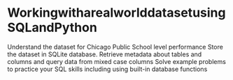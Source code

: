 # WorkingwitharealworlddatasetusingSQLandPython
 Understand the dataset for Chicago Public School level performance Store the dataset in SQLite database. Retrieve metadata about tables and columns and query data from mixed case columns Solve example problems to practice your SQL skills including using built-in database functions
